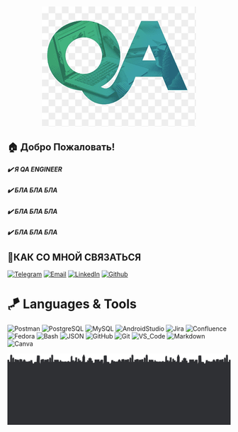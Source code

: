 <div align="center">
<img src="https://github.com/P-e-t-e-r-Parker/group26_petr/blob/main/assert/png-clipart-quality-assurance-question-hindi-product-design-family-quality-assurance-expert-family-thumbnail.png" alt="My Logo"  />
</div>

## :house: Добро Пожаловать!</h2>
##### :heavy_check_mark: Я QA ENGINEER 
##### :heavy_check_mark: БЛА БЛА БЛА
##### :heavy_check_mark: БЛА БЛА БЛА 
##### :heavy_check_mark: БЛА БЛА БЛА 

## :pushpin:**КАК СО МНОЙ СВЯЗАТЬСЯ**


[![Telegram](https://img.shields.io/static/v1?style=for-the-badge&logo=telegram&message=telegram&label=&color=4165a3&labelColor=000000)](https://t.me/petrshelkunov)
[![Email](https://img.shields.io/static/v1?style=for-the-badge&logo=gmail&message=gmail&label=&color=e8203b&labelColor=000000)](mailto:oofatherxomgoo@gmail.com)
[![LinkedIn](https://img.shields.io/static/v1?style=for-the-badge&logo=linkedin&message=LinkedIn&label=&color=3947c4&labelColor=000000)](https://linkedin.com/in/имя)
[![Github](https://img.shields.io/static/v1?style=for-the-badge&logo=github&message=GitHub&label=&color=8b32b8&labelColor=000000)](https://github.com/P-e-t-e-r-Parker)

# 🪁 Languages & Tools

![Postman](https://img.shields.io/static/v1?style=for-the-badge&logo=postman&message=Postman&label=&color=F05032&labelColor=000000)
![PostgreSQL](https://img.shields.io/static/v1?style=for-the-badge&logo=postgresql&message=PostgreSQL&label=&color=316192&labelColor=000000)
![MySQL](https://img.shields.io/static/v1?style=for-the-badge&logo=mysql&message=MySQL&label=&color=2200ff&labelColor=000000)
![AndroidStudio](https://img.shields.io/static/v1?style=for-the-badge&logo=androidstudio&message=Android%20Studio&label=&color=3ddc84&labelColor=000000)
![Jira](https://img.shields.io/static/v1?style=for-the-badge&logo=jira&message=Jira&label=&color=2580f7&labelColor=000000)
![Confluence](https://img.shields.io/static/v1?style=for-the-badge&logo=confluence&message=Confluence&label=&color=1d76ef&labelColor=000000)
![Fedora](https://img.shields.io/static/v1?style=for-the-badge&logo=fedora&message=Fedora&label=&color=51a2da&labelColor=000000)
![Bash](https://img.shields.io/static/v1?style=for-the-badge&logo=gnu-bash&message=Bash&label=&color=4EAA25&labelColor=000000)
![JSON](https://img.shields.io/static/v1?style=for-the-badge&logo=json&message=JSON&label=&color=5E5C5C&labelColor=000000)
![GitHub](https://img.shields.io/static/v1?style=for-the-badge&logo=github&message=GitHub&label=&color=8b32b8&labelColor=000000)
![Git](https://img.shields.io/static/v1?style=for-the-badge&logo=git&message=Git&label=&color=F05032&labelColor=000000)
![VS_Code](https://img.shields.io/static/v1?style=for-the-badge&logo=visual-studio-code&message=VS%20Code&label=&color=007ACC&labelColor=000000)
![Markdown](https://img.shields.io/static/v1?style=for-the-badge&logo=markdown&message=Markdown&label=&color=32aab8&labelColor=000000)
![Canva](https://img.shields.io/static/v1?style=for-the-badge&logo=canva&message=Canva&label=&color=00c4cc&labelColor=000000)


<div align="center">
<img src="https://github.com/P-e-t-e-r-Parker/group26_petr/blob/main/assert/BACKGROUND-FOOTER-1.jpg" alt="My footer"  />
</div>
